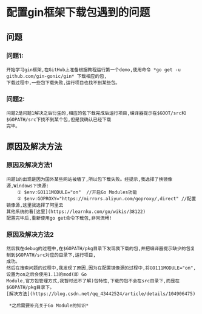 # 配置gin框架下载包遇到的问题
## 问题
### 问题1:

    开始学习gin框架,在GitHub上准备根据教程运行第一个demo,使用命令 *go get -u github.com/gin-gonic/gin* 下载相应的包,
    下载过程中,一些包下载失败,运行项目也找不到某些包。
### 问题2:

    问题2是问题1解决之后衍生的,相应的包下载完成后运行项目,编译器提示在$GOOT/src和$GOPATH/src下找不到某个包,但是我确认已经下载
    完毕。
## 原因及解决方法
### 原因及解决方法1

    问题1的出现是因为国外某些网站被墙了,所以包下载失败。经提示,我选择了换镜像源,Windows下换源:
        ① $env:GO111MODULE="on"  //开启Go Modules功能 
        ② $env:GOPROXY="https://mirrors.aliyun.com/goproxy/,direct" //配置镜像源,这里我选择了阿里云
    其他系统的看[这里](https://learnku.com/go/wikis/38122)
    配置完毕后,重新使用go get命令下载包,非常流畅!
### 原因及解决方法2

    然后我在debug的过程中,在$GOPATH/pkg目录下发现我下载的包,并把编译器提示缺少的包复制到$GOPATH/src对应的目录下,运行项目,
    成功。
    然后在搜索问题的过程中,我发现了原因,因为在配置镜像源的过程中,将GO111MODULE="on",设置为on之后会使用1.13的mod(即 Go
    Module,官方包管理方式,我暂时还不了解)包特性,下载的包不会在src目录下,而是在$GOPATH/pkg目录下。
    [解决方法](https://blog.csdn.net/qq_43442524/article/details/104906475)
    
     *之后需要补充关于Go Module的知识* 